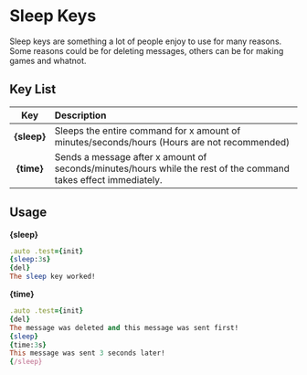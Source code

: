 # Sleep Keys
Sleep keys are something a lot of people enjoy to use for many reasons. Some reasons could be for deleting messages, others can be for making games and whatnot.

## Key List
| Key | Description |
| :---: | :--- |
| **{sleep}** | Sleeps the entire command for x amount of minutes/seconds/hours \(Hours are not recommended\) |
| **{time}** | Sends a message after x amount of seconds/minutes/hours while the rest of the command takes effect immediately. |

## Usage
**{sleep}**
```ruby
.auto .test={init}
{sleep:3s}
{del}
The sleep key worked!
```

**{time}**
```ruby
.auto .test={init}
{del}
The message was deleted and this message was sent first!
{sleep}
{time:3s}
This message was sent 3 seconds later!
{/sleep}
```
